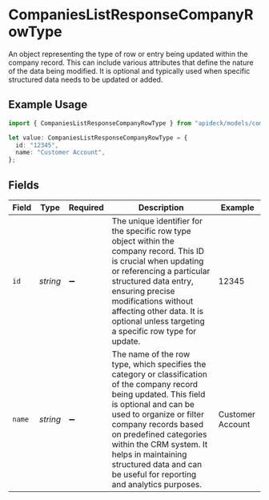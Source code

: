 # CompaniesListResponseCompanyRowType

An object representing the type of row or entry being updated within the company record. This can include various attributes that define the nature of the data being modified. It is optional and typically used when specific structured data needs to be updated or added.

## Example Usage

```typescript
import { CompaniesListResponseCompanyRowType } from "apideck/models/components";

let value: CompaniesListResponseCompanyRowType = {
  id: "12345",
  name: "Customer Account",
};
```

## Fields

| Field                                                                                                                                                                                                                                                                                                                                            | Type                                                                                                                                                                                                                                                                                                                                             | Required                                                                                                                                                                                                                                                                                                                                         | Description                                                                                                                                                                                                                                                                                                                                      | Example                                                                                                                                                                                                                                                                                                                                          |
| ------------------------------------------------------------------------------------------------------------------------------------------------------------------------------------------------------------------------------------------------------------------------------------------------------------------------------------------------ | ------------------------------------------------------------------------------------------------------------------------------------------------------------------------------------------------------------------------------------------------------------------------------------------------------------------------------------------------ | ------------------------------------------------------------------------------------------------------------------------------------------------------------------------------------------------------------------------------------------------------------------------------------------------------------------------------------------------ | ------------------------------------------------------------------------------------------------------------------------------------------------------------------------------------------------------------------------------------------------------------------------------------------------------------------------------------------------ | ------------------------------------------------------------------------------------------------------------------------------------------------------------------------------------------------------------------------------------------------------------------------------------------------------------------------------------------------ |
| `id`                                                                                                                                                                                                                                                                                                                                             | *string*                                                                                                                                                                                                                                                                                                                                         | :heavy_minus_sign:                                                                                                                                                                                                                                                                                                                               | The unique identifier for the specific row type object within the company record. This ID is crucial when updating or referencing a particular structured data entry, ensuring precise modifications without affecting other data. It is optional unless targeting a specific row type for update.                                               | 12345                                                                                                                                                                                                                                                                                                                                            |
| `name`                                                                                                                                                                                                                                                                                                                                           | *string*                                                                                                                                                                                                                                                                                                                                         | :heavy_minus_sign:                                                                                                                                                                                                                                                                                                                               | The name of the row type, which specifies the category or classification of the company record being updated. This field is optional and can be used to organize or filter company records based on predefined categories within the CRM system. It helps in maintaining structured data and can be useful for reporting and analytics purposes. | Customer Account                                                                                                                                                                                                                                                                                                                                 |